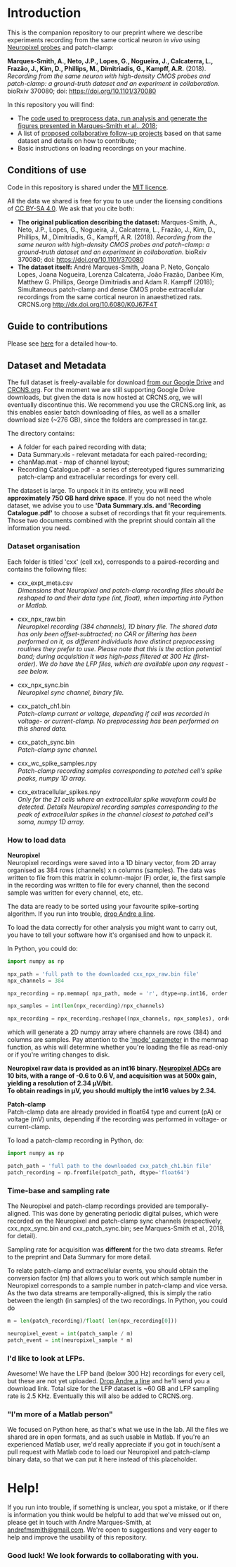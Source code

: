 # Introduction

This is the companion repository to our preprint where we describe experiments recording from the same cortical neuron *in vivo* using [Neuropixel probes](https://www.nature.com/articles/nature24636) and patch-clamp:

**Marques-Smith, A., Neto, J.P., Lopes, G., Nogueira, J., Calcaterra, L., Frazão, J., Kim, D., Phillips, M., Dimitriadis, G., Kampff, A.R.** (2018). *Recording from the same neuron with high-density CMOS probes and patch-clamp: a ground-truth dataset and an experiment in collaboration.*  
bioRxiv 370080; doi: https://doi.org/10.1101/370080



In this repository you will find:
- The [code used to preprocess data, run analysis and generate the figures presented in Marques-Smith et al., 2018](https://github.com/kampff-lab/sc.io/tree/master/Paired%20Recordings/Preprint%20Code);
- A list of [proposed collaborative follow-up projects](https://github.com/kampff-lab/sc.io/tree/master/Paired%20Recordings/Projects) based on that same dataset and details on how to contribute;
- Basic instructions on loading recordings on your machine.

## Conditions of use
Code in this repository is shared under the [MIT licence](https://opensource.org/licenses/mit-license.php).

All the data we shared is free for you to use under the licensing conditions of [CC BY-SA 4.0](https://creativecommons.org/licenses/by-sa/4.0/).    We ask that you cite both:
- **The original publication describing the dataset:** Marques-Smith, A., Neto, J.P., Lopes, G., Nogueira, J., Calcaterra, L., Frazão, J., Kim, D., Phillips, M., Dimitriadis, G., Kampff, A.R. (2018). *Recording from the same neuron with high-density CMOS probes and patch-clamp: a ground-truth dataset and an experiment in collaboration.* bioRxiv 370080; doi: https://doi.org/10.1101/370080
- **The dataset itself:** André Marques-Smith, Joana P. Neto, Gonçalo Lopes, Joana Nogueira, Lorenza Calcaterra, João Frazão, Danbee Kim, Matthew G. Phillips, George Dimitriadis and Adam R. Kampff (2018); Simultaneous patch-clamp and dense CMOS probe extracellular recordings from the same cortical neuron in anaesthetized rats. CRCNS.org
http://dx.doi.org/10.6080/K0J67F4T

## Guide to contributions
Please see [here](https://github.com/kampff-lab/sc.io/blob/master/Paired%20Recordings/Projects/readme.md#how-do-i-contribute) for a detailed how-to.

## Dataset and Metadata
The full dataset is freely-available for download [from our Google Drive](https://drive.google.com/open?id=13GCOuWN4QMW6vQmlNIolUrxPy-4Wv1BC) and [CRCNS.org](http://dx.doi.org/10.6080/K0J67F4T). For the moment we are still supporting Google Drive downloads, but given the data is now hosted at CRCNS.org, we will eventually discontinue this. We recommend you use the CRCNS.org link, as this enables easier batch downloading of files, as well as a smaller download size (~276 GB), since the folders are compressed in tar.gz.

The directory contains:
- A folder for each paired recording with data;
- Data Summary.xls - relevant metadata for each paired-recording;
- chanMap.mat - map of channel layout;
- Recording Catalogue.pdf - a series of stereotyped figures summarizing patch-clamp and extracellular recordings for every cell.

The dataset is large. To unpack it in its entirety, you will need **approximately 750 GB hard drive space**. If you do not need the whole dataset, we advise you to use **'Data Summary.xls. and 'Recording Catalogue.pdf'** to choose a subset of recordings that fit your requirements. Those two documents combined with the preprint should contain all the information you need. 

### Dataset organisation
Each folder is titled 'cxx' (cell xx), corresponds to a paired-recording and contains the following files:

- cxx_expt_meta.csv  
*Dimensions that Neuropixel and patch-clamp recording files should be reshaped to and their data type (int, float), when importing into Python or Matlab.*

- cxx_npx_raw.bin  
*Neuropixel recording (384 channels), 1D binary file. The shared data has only been offset-subtracted; no CAR or filtering has been performed on it, as different individuals have distinct preprocessing routines they prefer to use. Please note that this is the action potential band; during acquisition it was high-pass filtered at 300 Hz (first-order). We do have the LFP files, which are available upon any request - see below.*

- cxx_npx_sync.bin  
*Neuropixel sync channel, binary file.*

- cxx_patch_ch1.bin  
*Patch-clamp current or voltage, depending if cell was recorded in voltage- or current-clamp. No preprocessing has been performed on this shared data.*

- cxx_patch_sync.bin  
*Patch-clamp sync channel.*

- cxx_wc_spike_samples.npy  
*Patch-clamp recording samples corresponding to patched cell's spike peaks, numpy 1D array.*

- cxx_extracellular_spikes.npy   
*Only for the 21 cells where an extracellular spike waveform could be detected. Details Neuropixel recording samples corresponding to the peak of extracellular spikes in the channel closest to patched cell's soma, numpy 1D array.*

### How to load data
**Neuropixel**  
Neuropixel recordings were saved into a 1D binary vector, from 2D array organised as 384 rows (channels) x n columns (samples). The data was written to file from this matrix in column-major (F) order, ie, the first sample in the recording was written to file for every channel, then the second sample was written for every channel, etc, etc.

The data are ready to be sorted using your favourite spike-sorting algorithm. If you run into trouble, [drop Andre a line](mailto:andrefmsmith@gmail.com).  

To load the data correctly for other analysis you might want to carry out, you have to tell your software how it's organised and how to unpack it.

In Python, you could do:  
```python 
import numpy as np

npx_path = 'full path to the downloaded cxx_npx_raw.bin file'
npx_channels = 384

npx_recording = np.memmap( npx_path, mode = 'r', dtype=np.int16, order = 'C')

npx_samples = int(len(npx_recording)/npx_channels)

npx_recording = npx_recording.reshape((npx_channels, npx_samples), order = 'F')
```
which will generate a 2D numpy array where channels are rows (384) and columns are samples. Pay attention to the ['mode' parameter](https://docs.scipy.org/doc/numpy-1.13.0/reference/generated/numpy.memmap.html) in the memmap function, as whis will determine whether you're loading the file as read-only or if you're writing changes to disk.

**Neuropixel raw data is provided as an int16 binary. [Neuropixel ADCs](https://github.com/cortex-lab/neuropixels/wiki/Gain_settings) are 10 bits, with a range of -0.6 to 0.6 V, and acquisition was at 500x gain, yielding a resolution of 2.34 µV/bit.  
To obtain readings in µV, you should  multiply the int16 values by 2.34.** 


**Patch-clamp**  
Patch-clamp data are already provided in float64 type and current (pA) or voltage (mV) units, depending if the recording was performed in voltage- or current-clamp.

To load a patch-clamp recording in Python, do:  
```python
import numpy as np

patch_path = 'full path to the downloaded cxx_patch_ch1.bin file'
patch_recording = np.fromfile(patch_path, dtype='float64')
```

### Time-base and sampling rate
The Neuropixel and patch-clamp recordings provided are temporally-aligned. This was done by generating periodic digital pulses, which were recorded on the Neuropixel and patch-clamp sync channels (respectively, cxx_npx_sync.bin and cxx_patch_sync.bin; see Marques-Smith et al., 2018, for detail).

Sampling rate for acquisition was **different** for the two data streams. Refer to the preprint and Data Summary for more detail.

To relate patch-clamp and extracellular events, you should obtain the conversion factor (m) that allows you to work out which sample number in Neuropixel corresponds to a sample number in patch-clamp and vice versa. As the two data streams are temporally-aligned, this is simply the ratio between the length (in samples) of the two recordings. In Python, you could do  

```python  
m = len(patch_recording)/float( len(npx_recording[0]))

neuropixel_event = int(patch_sample / m)
patch_event = int(neuropixel_sample * m)
```

### I'd like to look at LFPs.
Awesome! We have the LFP band (below 300 Hz) recordings for every cell, but these are not yet uploaded. [Drop Andre a line](mailto:andrefmsmith@gmail.com) and he'll send you a download link. Total size for the LFP dataset is ~60 GB and LFP sampling rate is 2.5 KHz. Eventually this will also be added to CRCNS.org.

### "I'm more of a Matlab person"
We focused on Python here, as that's what we use in the lab. All the files we shared are in open formats, and as such usable in Matlab. If you're an experienced Matlab user, we'd really appreciate if you got in touch/sent a pull request with Matlab code to load our Neuropixel and patch-clamp binary data, so that we can put it here instead of this placeholder.

# Help!
If you run into trouble, if something is unclear, you spot a mistake, or if there is information you think would be helpful to add that we've missed out on, please get in touch with Andre Marques-Smith, at andrefmsmith@gmail.com. We're open to suggestions and very eager to help and improve the usability of this repository.

### Good luck! We look forwards to collaborating with you.
